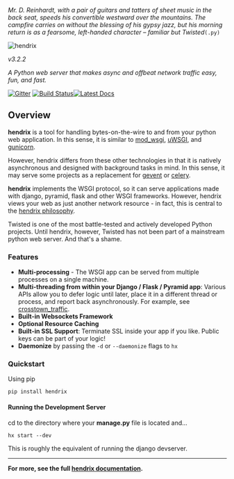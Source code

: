 *Mr. D. Reinhardt, with a pair of guitars and tatters of sheet music in the back seat, speeds his convertible westward over the mountains. The campfire carries on without the blessing of his gypsy jazz, but his morning return is as a fearsome, left-handed character – familiar but Twisted*`(.py)`

![hendrix](docs/_static/hendrix-logo.png)

*v3.2.2*

*A Python web server that makes async and offbeat network traffic easy, fun, and fast.*

[![Gitter](https://badges.gitter.im/hendrix/hendrix.svg)](https://gitter.im/hendrix/hendrix?utm_source=badge&utm_medium=badge&utm_campaign=pr-badge)
[![Build Status](https://travis-ci.org/hendrix/hendrix.png?branch=master)](https://travis-ci.org/hendrix/hendrix)[![Latest Docs](https://readthedocs.org/projects/hendrix/badge/?version=latest)](http://hendrix.readthedocs.org/en/latest/)

## Overview

**hendrix** is a tool for handling bytes-on-the-wire to and from your python web application.  In this sense, it is similar to [mod_wsgi](https://modwsgi.readthedocs.org), [uWSGI](https://uwsgi-docs.readthedocs.org), and [gunicorn](http://gunicorn-docs.readthedocs.org).  

However, hendrix differs from these other technologies in that it is natively asynchronous and designed with background tasks in mind.  In this sense, it may serve some projects as a replacement for [gevent](https://readthedocs.org/projects/gevent/) or [celery](http://celery.readthedocs.org).

**hendrix** implements the WSGI protocol, so it can serve applications made with django, pyramid, flask and other WSGI frameworks.  However, hendrix views your web as just another network resource - in fact, this is central to the [hendrix philosophy](http://hendrix.readthedocs.org/en/latest/philosophy/).

Twisted is one of the most battle-tested and actively developed Python projects.  Until hendrix, however, Twisted has not been part of a mainstream python web server.  And that's a shame.

### Features
* **Multi-processing** - The WSGI app can be served from multiple
processes on a single machine.
* **Multi-threading from within your Django / Flask / Pyramid app**: Various APIs allow you to defer logic until later, place it in a different thread or process, and report back asynchronously.  For example, see [crosstown_traffic](http://hendrix.readthedocs.org/en/latest/crosstown_traffic/).
* **Built-in Websockets Framework**
* **Optional Resource Caching**
* **Built-in SSL Support**: Terminate SSL inside your app if you like.  Public keys can be part of your logic!
* **Daemonize** by passing the `-d` or `--daemonize` flags to `hx`

### Quickstart

Using pip

    pip install hendrix


#### Running the Development Server

cd to the directory where your **manage.py** file is located and...

    hx start --dev

This is roughly the equivalent of running the django devserver.

----

**For more, see the full [hendrix documentation](http://hendrix.readthedocs.org).**
